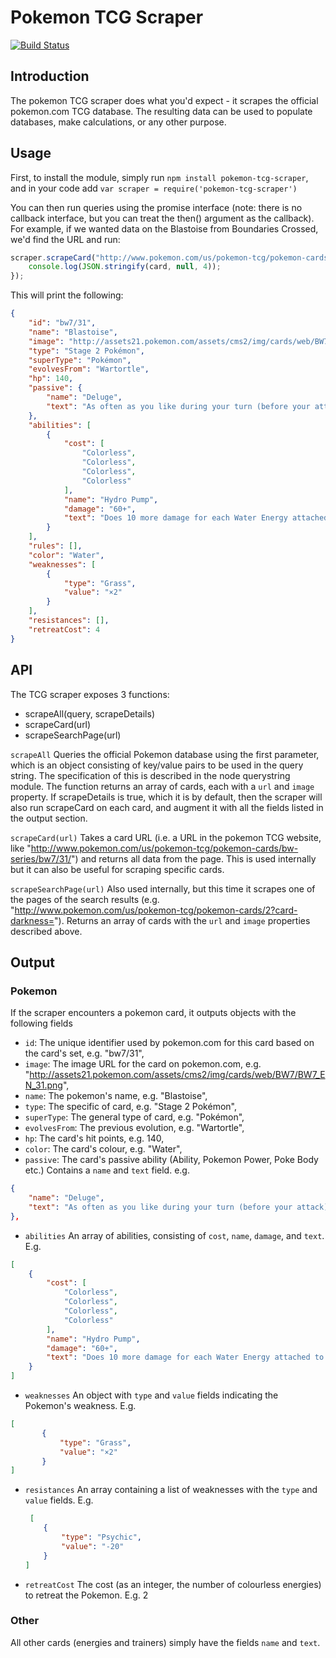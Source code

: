 # Pokemon TCG Scraper

[![Build Status](https://travis-ci.org/TMiguelT/pokemontcgscraper.svg?branch=master)](https://travis-ci.org/TMiguelT/pokemontcgscraper)

## Introduction

The pokemon TCG scraper does what you'd expect - it scrapes the official pokemon.com TCG database. The resulting data
can be used to populate databases, make calculations, or any other purpose.

## Usage

First, to install the module, simply run `npm install pokemon-tcg-scraper`, and in your code add
`var scraper = require('pokemon-tcg-scraper')`

You can then run queries using the promise interface (note: there is no callback interface, but you can treat the then()
argument as the callback). For example, if we wanted data on the Blastoise from Boundaries Crossed, we'd find the URL
and run:

```javascript
scraper.scrapeCard("http://www.pokemon.com/us/pokemon-tcg/pokemon-cards/bw-series/bw7/31/").then(function(card){
    console.log(JSON.stringify(card, null, 4));
});
```

This will print the following:

```json
{
    "id": "bw7/31",
    "name": "Blastoise",
    "image": "http://assets21.pokemon.com/assets/cms2/img/cards/web/BW7/BW7_EN_31.png",
    "type": "Stage 2 Pokémon",
    "superType": "Pokémon",
    "evolvesFrom": "Wartortle",
    "hp": 140,
    "passive": {
        "name": "Deluge",
        "text": "As often as you like during your turn (before your attack), you may attach a Water Energy card from your hand to 1 of your Pokémon."
    },
    "abilities": [
        {
            "cost": [
                "Colorless",
                "Colorless",
                "Colorless",
                "Colorless"
            ],
            "name": "Hydro Pump",
            "damage": "60+",
            "text": "Does 10 more damage for each Water Energy attached to this Pokémon."
        }
    ],
    "rules": [],
    "color": "Water",
    "weaknesses": [
        {
            "type": "Grass",
            "value": "×2"
        }
    ],
    "resistances": [],
    "retreatCost": 4
}
```

## API

The TCG scraper exposes 3 functions:

* scrapeAll(query, scrapeDetails)
* scrapeCard(url)
* scrapeSearchPage(url)

`scrapeAll` Queries the official Pokemon database using the first parameter, which is an object consisting of key/value
pairs to be used in the query string. The specification of this is described in the node querystring module. The function
returns an array of cards, each with a `url` and `image` property. If scrapeDetails is true, which it is by default, then
the scraper will also run scrapeCard on each card, and augment it with all the fields listed in the output section.

`scrapeCard(url)` Takes a card URL (i.e. a URL in the pokemon TCG website, like "http://www.pokemon.com/us/pokemon-tcg/pokemon-cards/bw-series/bw7/31/") and returns all data from the page. This is
used internally but it can also be useful for scraping specific cards.

`scrapeSearchPage(url)` Also used internally, but this time it scrapes one of the pages of the search results (e.g.
"http://www.pokemon.com/us/pokemon-tcg/pokemon-cards/2?card-darkness="). Returns an array of cards with the `url` and
`image` properties described above.

## Output

### Pokemon

If the scraper encounters a pokemon card, it outputs objects with the following fields

 * `id`: The unique identifier used by pokemon.com for this card based on the card's set, e.g. "bw7/31",
 * `image`: The image URL for the card on pokemon.com, e.g. "http://assets21.pokemon.com/assets/cms2/img/cards/web/BW7/BW7_EN_31.png",
 * `name`: The pokemon's name, e.g. "Blastoise",
 * `type`: The specific of card, e.g. "Stage 2 Pokémon",
 * `superType`: The general type of card, e.g. "Pokémon",
 * `evolvesFrom`: The previous evolution, e.g. "Wartortle",
 * `hp`: The card's hit points, e.g. 140,
 * `color`: The card's colour, e.g. "Water",
 * `passive`:  The card's passive ability (Ability, Pokemon Power, Poke Body etc.) Contains a `name` and `text` field.
 e.g.
```json
{
    "name": "Deluge",
    "text": "As often as you like during your turn (before your attack), you may attach a Water Energy card from your hand to 1 of your Pokémon."
},
```
 * `abilities` An array of abilities, consisting of `cost`, `name`, `damage`, and `text`. E.g.
```json
[
    {
        "cost": [
            "Colorless",
            "Colorless",
            "Colorless",
            "Colorless"
        ],
        "name": "Hydro Pump",
        "damage": "60+",
        "text": "Does 10 more damage for each Water Energy attached to this Pokémon."
    }
]
```
 * `weaknesses` An object with `type` and `value` fields indicating the Pokemon's weakness. E.g.
 ```json
 [
        {
            "type": "Grass",
            "value": "×2"
        }
]
```
 * `resistances` An array containing a list of weaknesses with the `type` and `value` fields. E.g.
   ```json
    [
       {
           "type": "Psychic",
           "value": "-20"
       }
   ]
   ```
 * `retreatCost` The cost (as an integer, the number of colourless energies) to retreat the Pokemon. E.g. 2

### Other

All other cards (energies and trainers) simply have the fields `name` and `text`.
